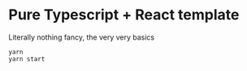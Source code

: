 # Pure Typescript + React template

Literally nothing fancy, the very very basics

```
yarn
yarn start
```

